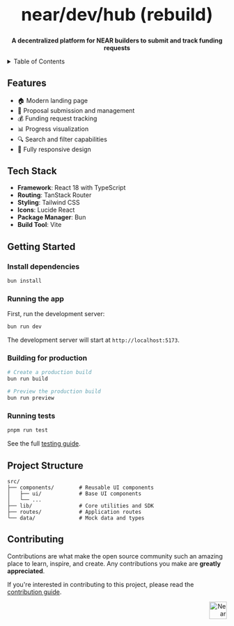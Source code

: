 <!-- markdownlint-disable MD014 -->
<!-- markdownlint-disable MD033 -->
<!-- markdownlint-disable MD041 -->
<!-- markdownlint-disable MD029 -->

<div align="center">

<h1 style="font-size: 2.5rem; font-weight: bold;">near/dev/hub (rebuild)</h1>
  <p>
    <strong>A decentralized platform for NEAR builders to submit and track funding requests</strong>
  </p>

</div>

<details>
  <summary>Table of Contents</summary>

- [Features](#features)
- [Tech Stack](#tech-stack)
- [Getting Started](#getting-started)
  - [Install dependencies](#install-dependencies)
  - [Running the app](#running-the-app)
  - [Building for production](#building-for-production)
  - [Running tests](#running-tests)
- [Project Structure](#project-structure)
- [Contributing](#contributing)

</details>

## Features

- 🏠 Modern landing page
- 📝 Proposal submission and management
- 💰 Funding request tracking
- 📊 Progress visualization
- 🔍 Search and filter capabilities
- 📱 Fully responsive design

## Tech Stack

- **Framework**: React 18 with TypeScript
- **Routing**: TanStack Router
- **Styling**: Tailwind CSS
- **Icons**: Lucide React
- **Package Manager**: Bun
- **Build Tool**: Vite

## Getting Started

### Install dependencies

```bash
bun install
```

### Running the app

First, run the development server:

```bash
bun run dev
```

The development server will start at `http://localhost:5173`.

### Building for production

```bash
# Create a production build
bun run build

# Preview the production build
bun run preview
```

### Running tests

```bash
pnpm run test
```

See the full [testing guide](./playwright-tests/README.md).

## Project Structure

```
src/
├── components/        # Reusable UI components
│   ├── ui/            # Base UI components
│   └── ...
├── lib/               # Core utilities and SDK
├── routes/            # Application routes
└── data/              # Mock data and types
```

## Contributing

Contributions are what make the open source community such an amazing place to learn, inspire, and create. Any contributions you make are **greatly appreciated**.

If you're interested in contributing to this project, please read the [contribution guide](./CONTRIBUTING).

<div align="right">
<a href="https://nearbuilders.org" target="_blank">
<img
  src="https://builders.mypinata.cloud/ipfs/QmWt1Nm47rypXFEamgeuadkvZendaUvAkcgJ3vtYf1rBFj"
  alt="Near Builders"
  height="40"
/>
</a>
</div>
